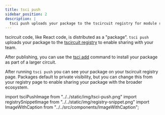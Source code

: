 ```yaml
---
title: tsci push
sidebar_position: 2
description: |
  tsci push uploads your package to the tscircuit registry for module re-use
---
```


tscircuit code, like React code, is distributed as a "package". `tsci push` uploads your package to the [tscircuit registry](https://tscircuit.com/trending) to enable sharing with your team.

After publishing, you can use the [tsci add](https://docs.tscircuit.com/command-line/tsci-add) command to install your package as part of a larger circuit.

After running `tsci push` you can see your package on your tscircuit registry page. Packages default to private visibility, but you can change this from your registry page to enable sharing your package with the broader ecosystem.

import tsciPushImage from "../../static/img/tsci-push.png"
import registrySnippetImage from "../../static/img/registry-snippet.png"
import ImageWithCaption from "../../src/components/ImageWithCaption";

<ImageWithCaption
  src={tsciPushImage}
  alt="tsci push command result"
  caption="Result of running tsci push command"
/>

<ImageWithCaption
  src={registrySnippetImage}
  alt="snippet in registry"
  caption="Browser view of the package in the tscircuit Registry"
/>